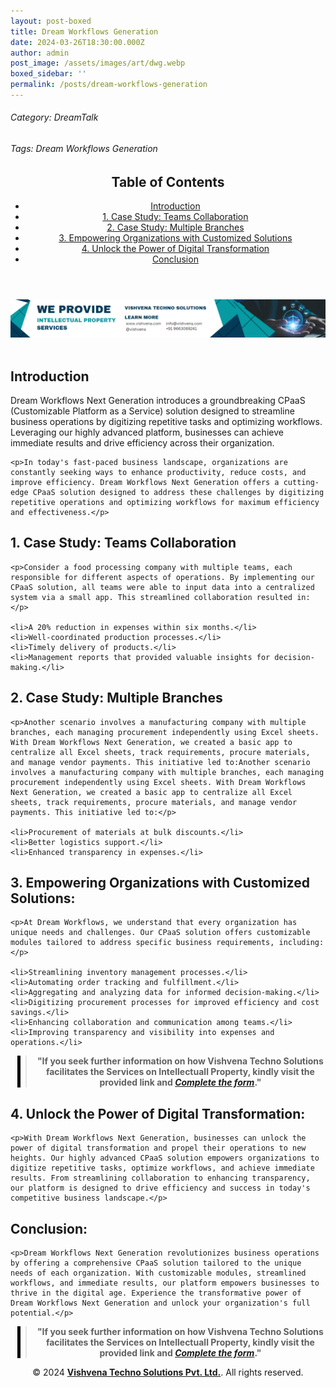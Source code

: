 ```yaml
---
layout: post-boxed
title: Dream Workflows Generation
date: 2024-03-26T18:30:00.000Z
author: admin
post_image: /assets/images/art/dwg.webp
boxed_sidebar: ''
permalink: /posts/dream-workflows-generation
---
```


###### Category: DreamTalk

###### Tags: Dream Workflows Generation

<html lang="en">
<head>
    <meta charset="UTF-8">
    <meta name="viewport" content="width=device-width, initial-scale=1.0">
    <title><h1>Dream Workflows Generation</h1></title>
    <meta name="description" content="Transform your business operations with Dream Workflows Next Generation. Streamline repetitive tasks, optimize workflows, and achieve immediate results with our advanced CPaaS solution.">
</head>
<body>
   <header>
	<h2>Table of Contents</h2>
       <nav>
			<ul>
				<li><a href="#introduction">Introduction</a></li>
				<li><a href="#1">1. Case Study: Teams Collaboration</a></li>
				<li><a href="#2">2. Case Study: Multiple Branches</a></li>
				<li><a href="#3">3. Empowering Organizations with Customized Solutions</a></li>
				<li><a href="#4">4. Unlock the Power of Digital Transformation</a></li>
				<li><a href="#5">Conclusion</a></li>
			</ul>
		</nav>
	</header>

<a href="/contact">
  <img src="/assets/images/art/ip ads a.webp" alt="inlinead" style="max-width:100%; height:auto;">
</a>
<br><br>

<article>
    <section id="introduction">
        <h2>Introduction</h2>
        <p>Dream Workflows Next Generation introduces a groundbreaking CPaaS (Customizable Platform as a Service) solution designed to streamline business operations by digitizing repetitive tasks and optimizing workflows. Leveraging our highly advanced platform, businesses can achieve immediate results and drive efficiency across their organization.</p>
	</section>

```
<p>In today's fast-paced business landscape, organizations are constantly seeking ways to enhance productivity, reduce costs, and improve efficiency. Dream Workflows Next Generation offers a cutting-edge CPaaS solution designed to address these challenges by digitizing repetitive operations and optimizing workflows for maximum efficiency and effectiveness.</p>
```

<section id="1">
	<h2>1. Case Study: Teams Collaboration</h2>

```
<p>Consider a food processing company with multiple teams, each responsible for different aspects of operations. By implementing our CPaaS solution, all teams were able to input data into a centralized system via a small app. This streamlined collaboration resulted in:</p>

<li>A 20% reduction in expenses within six months.</li>
<li>Well-coordinated production processes.</li>
<li>Timely delivery of products.</li>
<li>Management reports that provided valuable insights for decision-making.</li>
```

</section>

<section id="2">
	<h2>2. Case Study: Multiple Branches</h2>

```
<p>Another scenario involves a manufacturing company with multiple branches, each managing procurement independently using Excel sheets. With Dream Workflows Next Generation, we created a basic app to centralize all Excel sheets, track requirements, procure materials, and manage vendor payments. This initiative led to:Another scenario involves a manufacturing company with multiple branches, each managing procurement independently using Excel sheets. With Dream Workflows Next Generation, we created a basic app to centralize all Excel sheets, track requirements, procure materials, and manage vendor payments. This initiative led to:</p>

<li>Procurement of materials at bulk discounts.</li>
<li>Better logistics support.</li>
<li>Enhanced transparency in expenses.</li>
```

</section>

<section id="3">
	<h2>3. Empowering Organizations with Customized Solutions:</h2>

```
<p>At Dream Workflows, we understand that every organization has unique needs and challenges. Our CPaaS solution offers customizable modules tailored to address specific business requirements, including:</p>

<li>Streamlining inventory management processes.</li>
<li>Automating order tracking and fulfillment.</li>
<li>Aggregating and analyzing data for informed decision-making.</li>
<li>Digitizing procurement processes for improved efficiency and cost savings.</li>
<li>Enhancing collaboration and communication among teams.</li>
<li>Improving transparency and visibility into expenses and operations.</li>
```

</section>

<center><blockquote style="position:relative;">
<p><b style="font-size:1em;">"If you seek further information on how Vishvena Techno Solutions facilitates the Services on Intellectuall Property, kindly visit the provided link and <a href="/contact"><i>Complete the form</i></a>."</b></p>
<div style="position:absolute; top:0; bottom:0; left:-15px; border-left:5px solid black;"></div>
</blockquote></center>

<section id="4">
	<h2>4. Unlock the Power of Digital Transformation:</h2>

```
<p>With Dream Workflows Next Generation, businesses can unlock the power of digital transformation and propel their operations to new heights. Our highly advanced CPaaS solution empowers organizations to digitize repetitive tasks, optimize workflows, and achieve immediate results. From streamlining collaboration to enhancing transparency, our platform is designed to drive efficiency and success in today's competitive business landscape.</p>
```

</section>

<section id="5">
	<h2>Conclusion:</h2>

```
<p>Dream Workflows Next Generation revolutionizes business operations by offering a comprehensive CPaaS solution tailored to the unique needs of each organization. With customizable modules, streamlined workflows, and immediate results, our platform empowers businesses to thrive in the digital age. Experience the transformative power of Dream Workflows Next Generation and unlock your organization's full potential.</p>
```

</section>

</article>

<center><blockquote style="position:relative;">
<p><b style="font-size:1em;">"If you seek further information on how Vishvena Techno Solutions facilitates the Services on Intellectuall Property, kindly visit the provided link and <a href="/contact"><i>Complete the form</i></a>."</b></p>
<div style="position:absolute; top:0; bottom:0; left:-15px; border-left:5px solid black;"></div>
</blockquote></center>

<footer>
<center><p>&copy; 2024 <a href="https://vishvena.com"><b>Vishvena Techno Solutions Pvt. Ltd.</b></a>. All rights reserved.</p></center>

</footer>
</body>
</html>
